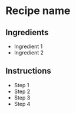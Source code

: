 # Recipe name

## Ingredients

- Ingredient 1
- Ingredient 2


## Instructions

- Step 1
- Step 2
- Step 3
- Step 4
